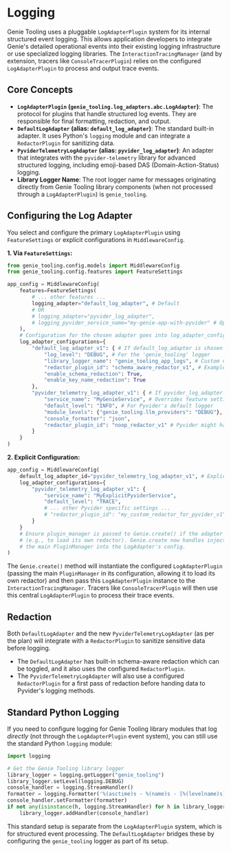 # Logging

Genie Tooling uses a pluggable `LogAdapterPlugin` system for its internal structured event logging. This allows application developers to integrate Genie's detailed operational events into their existing logging infrastructure or use specialized logging libraries. The `InteractionTracingManager` (and by extension, tracers like `ConsoleTracerPlugin`) relies on the configured `LogAdapterPlugin` to process and output trace events.

## Core Concepts

*   **`LogAdapterPlugin` (`genie_tooling.log_adapters.abc.LogAdapter`)**: The protocol for plugins that handle structured log events. They are responsible for final formatting, redaction, and output.
*   **`DefaultLogAdapter` (alias: `default_log_adapter`)**: The standard built-in adapter. It uses Python's `logging` module and can integrate a `RedactorPlugin` for sanitizing data.
*   **`PyviderTelemetryLogAdapter` (alias: `pyvider_log_adapter`)**: An adapter that integrates with the `pyvider-telemetry` library for advanced structured logging, including emoji-based DAS (Domain-Action-Status) logging.
*   **Library Logger Name**: The root logger name for messages originating directly from Genie Tooling library components (when not processed through a `LogAdapterPlugin`) is `genie_tooling`.

## Configuring the Log Adapter

You select and configure the primary `LogAdapterPlugin` using `FeatureSettings` or explicit configurations in `MiddlewareConfig`.

**1. Via `FeatureSettings`:**

```python
from genie_tooling.config.models import MiddlewareConfig
from genie_tooling.config.features import FeatureSettings

app_config = MiddlewareConfig(
    features=FeatureSettings(
        # ... other features ...
        logging_adapter="default_log_adapter", # Default
        # OR
        # logging_adapter="pyvider_log_adapter",
        # logging_pyvider_service_name="my-genie-app-with-pyvider" # Optional for Pyvider
    ),
    # Configuration for the chosen adapter goes into log_adapter_configurations
    log_adapter_configurations={
        "default_log_adapter_v1": { # If default_log_adapter is chosen
            "log_level": "DEBUG", # For the 'genie_tooling' logger
            "library_logger_name": "genie_tooling_app_logs", # Custom name for library logs
            "redactor_plugin_id": "schema_aware_redactor_v1", # Example custom redactor
            "enable_schema_redaction": True,
            "enable_key_name_redaction": True
        },
        "pyvider_telemetry_log_adapter_v1": { # If pyvider_log_adapter is chosen
            "service_name": "MyGenieService", # Overrides feature setting if both present
            "default_level": "INFO", # For Pyvider's default logger
            "module_levels": {"genie_tooling.llm_providers": "DEBUG"},
            "console_formatter": "json",
            "redactor_plugin_id": "noop_redactor_v1" # Pyvider might have its own redaction
        }
    }
)
```

**2. Explicit Configuration:**

```python
app_config = MiddlewareConfig(
    default_log_adapter_id="pyvider_telemetry_log_adapter_v1", # Explicitly set
    log_adapter_configurations={
        "pyvider_telemetry_log_adapter_v1": {
            "service_name": "MyExplicitPyviderService",
            "default_level": "TRACE",
            # ... other Pyvider specific settings ...
            # "redactor_plugin_id": "my_custom_redactor_for_pyvider_v1"
        }
    }
    # Ensure plugin_manager is passed to Genie.create() if the adapter needs it
    # (e.g., to load its own redactor). Genie.create now handles injecting
    # the main PluginManager into the LogAdapter's config.
)
```

The `Genie.create()` method will instantiate the configured `LogAdapterPlugin` (passing the main `PluginManager` in its configuration, allowing it to load its own redactor) and then pass this `LogAdapterPlugin` instance to the `InteractionTracingManager`. Tracers like `ConsoleTracerPlugin` will then use this central `LogAdapterPlugin` to process their trace events.

## Redaction

Both `DefaultLogAdapter` and the new `PyviderTelemetryLogAdapter` (as per the plan) will integrate with a `RedactorPlugin` to sanitize sensitive data before logging.
*   The `DefaultLogAdapter` has built-in schema-aware redaction which can be toggled, and it also uses the configured `RedactorPlugin`.
*   The `PyviderTelemetryLogAdapter` will also use a configured `RedactorPlugin` for a first pass of redaction before handing data to Pyvider's logging methods.

## Standard Python Logging

If you need to configure logging for Genie Tooling library modules that log *directly* (not through the `LogAdapterPlugin` event system), you can still use the standard Python `logging` module:

```python
import logging

# Get the Genie Tooling library logger
library_logger = logging.getLogger("genie_tooling")
library_logger.setLevel(logging.DEBUG) 
console_handler = logging.StreamHandler()
formatter = logging.Formatter('%(asctime)s - %(name)s - [%(levelname)s] - %(message)s (%(module)s:%(lineno)d)')
console_handler.setFormatter(formatter)
if not any(isinstance(h, logging.StreamHandler) for h in library_logger.handlers):
    library_logger.addHandler(console_handler)
```
This standard setup is separate from the `LogAdapterPlugin` system, which is for structured event processing. The `DefaultLogAdapter` bridges these by configuring the `genie_tooling` logger as part of its setup.
